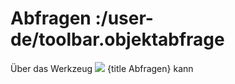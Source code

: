 # Abfragen :/user-de/toolbar.objektabfrage

Über das Werkzeug ![](gbd-icon-abfrage-01.svg) {title Abfragen} kann  
